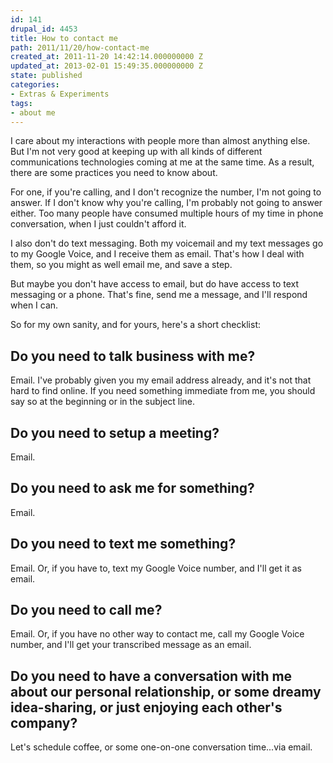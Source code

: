 ```yaml
---
id: 141
drupal_id: 4453
title: How to contact me
path: 2011/11/20/how-contact-me
created_at: 2011-11-20 14:42:14.000000000 Z
updated_at: 2013-02-01 15:49:35.000000000 Z
state: published
categories:
- Extras & Experiments
tags:
- about me
---
```

I care about my interactions with people more than almost anything else. But I'm not very good at keeping up with all kinds of different communications technologies coming at me at the same time. As a result, there are some practices you need to know about. 

For one, if you're calling, and I don't recognize the number, I'm not going to answer. If I don't know why you're calling, I'm probably not going to answer either. Too many people have consumed multiple hours of my time in phone conversation, when I just couldn't afford it.

I also don't do text messaging. Both my voicemail and my text messages go to my Google Voice, and I receive them as email. That's how I deal with them, so you might as well email me, and save a step.

But maybe you don't have access to email, but do have access to text messaging or a phone. That's fine, send me a message, and I'll respond when I can.

So for my own sanity, and for yours, here's a short checklist:

## Do you need to talk business with me?
Email. I've probably given you my email address already, and it's not that hard to find online. If you need something immediate from me, you should say so at the beginning or in the subject line.

## Do you need to setup a meeting?
Email.

## Do you need to ask me for something?
Email.

## Do you need to text me something?
Email. Or, if you have to, text my Google Voice number, and I'll get it as email.

## Do you need to call me?
Email. Or, if you have no other way to contact me, call my Google Voice number, and I'll get your transcribed message as an email.

## Do you need to have a conversation with me about our personal relationship, or some dreamy idea-sharing, or just enjoying each other's company?
Let's schedule coffee, or some one-on-one conversation time...via email.

